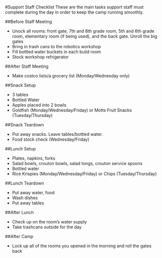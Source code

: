 #Support Staff Checklist
These are the main tasks support staff must complete during the day in order to keep the camp running smoothly.

##Before Staff Meeting

- Unock all rooms: front gate, 7th and 8th grade room, 5th and 6th grade room, elementary room (if being used), and the back gate. Unroll the big gates 
- Bring in trash cans to the robotics workshop 
- Fill bottled water buckets in each build room
- Stock workshop refrigerator

##After Staff Meeting

- Make costco lists/a grocery list (Monday/Wednesday only) 

##Snack Setup
- 3 tables
- Bottled Water
- Apples placed into 2 bowls
- Goldfish (Monday/Wednesday/Friday) or Motts Fruit Snacks (Tuesday/Thursday)

##Snack Teardown
- Put away snacks. Leave tables/bottled water.
- Food stock check (Wednesday/Friday)

##Lunch Setup
- Plates, napkins, forks
- Salad bowls, crouton bowls, salad tongs, crouton service spoons
- Bottled water
- Rice Krispies (Monday/Wednesday/Friday) or Chips (Tuesday/Thursday)

##Lunch Teardown
- Put away water, food
- Wash dishes
- Put away tables

##After Lunch
- Check up on the room’s water supply
- Take trashcans outside for the day 

##After Camp
- Lock up all of the rooms you opened in the morning and roll the gates back

